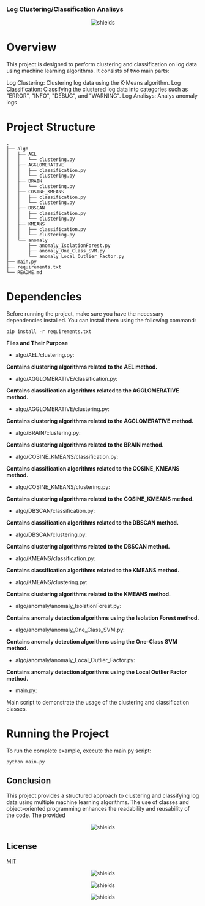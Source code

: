 ### Log Clustering/Classification Analisys

<p align="center"><img src=" https://img.shields.io/badge/give-you_like-blue" alt="shields"></p>

# Overview
This project is designed to perform clustering and classification on log data using machine learning algorithms. It consists of two main parts:

Log Clustering: Clustering log data using the K-Means algorithm.
Log Classification: Classifying the clustered log data into categories such as "ERROR", "INFO", "DEBUG", and "WARNING".
Log Analisys: Analys anomaly logs

# Project Structure
```commandline
.
├── algo
│   ├── AEL
│   │   └── clustering.py
│   ├── AGGLOMERATIVE
│   │   ├── classification.py
│   │   └── clustering.py
│   ├── BRAIN
│   │   └── clustering.py
│   ├── COSINE_KMEANS
│   │   ├── classification.py
│   │   └── clustering.py
│   ├── DBSCAN
│   │   ├── classification.py
│   │   └── clustering.py
│   ├── KMEANS
│   │   ├── classification.py
│   │   └── clustering.py
│   └── anomaly
│       ├── anomaly_IsolationForest.py
│       ├── anomaly_One_Class_SVM.py
│       └── anomaly_Local_Outlier_Factor.py
├── main.py
├── requirements.txt
└── README.md

```

# Dependencies
Before running the project, make sure you have the necessary dependencies installed. You can install them using the following command:
```
pip install -r requirements.txt
```

**Files and Their Purpose**
- algo/AEL/clustering.py:

**Contains clustering algorithms related to the AEL method.**
- algo/AGGLOMERATIVE/classification.py:

**Contains classification algorithms related to the AGGLOMERATIVE method.**
- algo/AGGLOMERATIVE/clustering.py:

**Contains clustering algorithms related to the AGGLOMERATIVE method.**
- algo/BRAIN/clustering.py:

**Contains clustering algorithms related to the BRAIN method.**
- algo/COSINE_KMEANS/classification.py:

**Contains classification algorithms related to the COSINE_KMEANS method.**
- algo/COSINE_KMEANS/clustering.py:

**Contains clustering algorithms related to the COSINE_KMEANS method.**
- algo/DBSCAN/classification.py:

**Contains classification algorithms related to the DBSCAN method.**
- algo/DBSCAN/clustering.py:

**Contains clustering algorithms related to the DBSCAN method.**
- algo/KMEANS/classification.py:

**Contains classification algorithms related to the KMEANS method.**
- algo/KMEANS/clustering.py:

**Contains clustering algorithms related to the KMEANS method.**
- algo/anomaly/anomaly_IsolationForest.py:

**Contains anomaly detection algorithms using the Isolation Forest method.**
- algo/anomaly/anomaly_One_Class_SVM.py:

**Contains anomaly detection algorithms using the One-Class SVM method.**
- algo/anomaly/anomaly_Local_Outlier_Factor.py:

**Contains anomaly detection algorithms using the Local Outlier Factor method.**
- main.py:



Main script to demonstrate the usage of the clustering and classification classes.

# Running the Project
To run the complete example, execute the main.py script:
```commandline
python main.py
```

## Conclusion
This project provides a structured approach to clustering and classifying log data using multiple machine learning algorithms. The use of classes and object-oriented programming enhances the readability and reusability of the code. The provided

<p align="center"><img src="https://img.shields.io/github/watchers/Craxti/log-parser" alt="shields"></p>

## License

[MIT](https://choosealicense.com/licenses/mit/)


<p align="center"><img src="https://img.shields.io/github/repo-size/Craxti/log-parser" alt="shields"></p>

<p align="center"><img src="https://img.shields.io/github/languages/top/Craxti/log-parser" alt="shields"></p>

<p align="center"><img src="https://img.shields.io/github/commit-activity/m/Craxti/log-parser" alt="shields"></p>